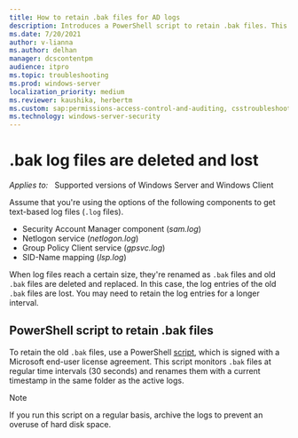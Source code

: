 ```yaml
---
title: How to retain .bak files for AD logs
description: Introduces a PowerShell script to retain .bak files. This script monitors .bak files at regular time intervals and renames them with a current timestamp.
ms.date: 7/20/2021
author: v-lianna
ms.author: delhan
manager: dcscontentpm
audience: itpro
ms.topic: troubleshooting
ms.prod: windows-server
localization_priority: medium
ms.reviewer: kaushika, herbertm
ms.custom: sap:permissions-access-control-and-auditing, csstroubleshoot
ms.technology: windows-server-security
---
```

# .bak log files are deleted and lost

_Applies to:_ &nbsp; Supported versions of Windows Server and Windows Client  

Assume that you're using the options of the following components to get text-based log files (`.log` files).

- Security Account Manager component (*sam.log*) 
- Netlogon service (*netlogon.log*)
- Group Policy Client service (*gpsvc.log*)
- SID-Name mapping (*lsp.log*)

When log files reach a certain size, they're renamed as `.bak` files and old `.bak` files are deleted and replaced. In this case, the log entries of the old `.bak` files are lost. You may need to retain the log entries for a longer interval.

## PowerShell script to retain .bak files

To retain the old `.bak` files, use a PowerShell [script](https://cesdiagtools.blob.core.windows.net/windows/AD_save-LSP-GPSVC-Netlogon-logs.zip), which is signed with a Microsoft end-user license agreement. This script monitors `.bak` files at regular time intervals (30 seconds) and renames them with a current timestamp in the same folder as the active logs.

> [!NOTE]
> If you run this script on a regular basis, archive the logs to prevent an overuse of hard disk space.
 